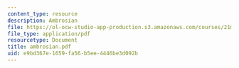 ```yaml
---
content_type: resource
description: Ambrosian
file: https://ol-ocw-studio-app-production.s3.amazonaws.com/courses/21m-113-developing-musical-structures-fall-2002/e9bd367e1659fa56b5ee4446be3d092b_ambrosian.pdf
file_type: application/pdf
resourcetype: Document
title: ambrosian.pdf
uid: e9bd367e-1659-fa56-b5ee-4446be3d092b
---
```

